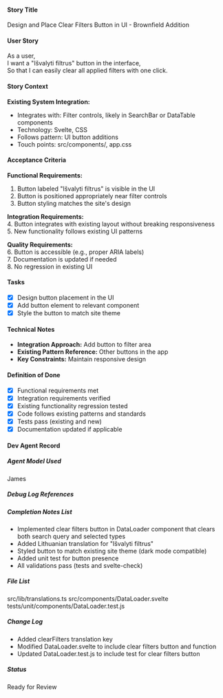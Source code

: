 #### Story Title

Design and Place Clear Filters Button in UI - Brownfield Addition

#### User Story

As a user,  
I want a "Išvalyti filtrus" button in the interface,  
So that I can easily clear all applied filters with one click.

#### Story Context

**Existing System Integration:**

- Integrates with: Filter controls, likely in SearchBar or DataTable components
- Technology: Svelte, CSS
- Follows pattern: UI button additions
- Touch points: src/components/, app.css

#### Acceptance Criteria

**Functional Requirements:**

1. Button labeled "Išvalyti filtrus" is visible in the UI
2. Button is positioned appropriately near filter controls
3. Button styling matches the site's design

**Integration Requirements:**  
4. Button integrates with existing layout without breaking responsiveness  
5. New functionality follows existing UI patterns  

**Quality Requirements:**  
6. Button is accessible (e.g., proper ARIA labels)  
7. Documentation is updated if needed  
8. No regression in existing UI

#### Tasks

- [x] Design button placement in the UI
- [x] Add button element to relevant component
- [x] Style the button to match site theme

#### Technical Notes

- **Integration Approach:** Add button to filter area
- **Existing Pattern Reference:** Other buttons in the app
- **Key Constraints:** Maintain responsive design

#### Definition of Done

- [x] Functional requirements met
- [x] Integration requirements verified
- [x] Existing functionality regression tested
- [x] Code follows existing patterns and standards
- [x] Tests pass (existing and new)
- [x] Documentation updated if applicable

#### Dev Agent Record

##### Agent Model Used

James

##### Debug Log References

##### Completion Notes List

- Implemented clear filters button in DataLoader component that clears both search query and selected types
- Added Lithuanian translation for "Išvalyti filtrus"
- Styled button to match existing site theme (dark mode compatible)
- Added unit test for button presence
- All validations pass (tests and svelte-check)

##### File List

src/lib/translations.ts
src/components/DataLoader.svelte
tests/unit/components/DataLoader.test.js

##### Change Log

- Added clearFilters translation key
- Modified DataLoader.svelte to include clear filters button and function
- Updated DataLoader.test.js to include test for clear filters button

##### Status
Ready for Review
